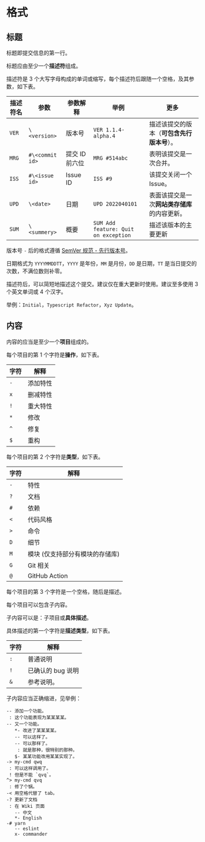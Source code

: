 # 格式

## 标题

标题即提交信息的第一行。

标题应由至少一个**描述符**组成。

描述符是 3 个大写字母构成的单词或缩写，每个描述符后跟随一个空格，及其参数，如下表。

描述符名 | 参数 | 参数解释 | 举例 | 更多
-------- | --------------- | -------------- | ----------- | ----
`VER` | `\<version>` | 版本号 | `VER 1.1.4-alpha.4` | 描述该提交的版本（**可包含先行版本号**）。
`MRG` | `#\<commit id>` | 提交 ID 前六位 | `MRG #514abc` | 表明该提交是一次合并。
`ISS` | `#\<issue id>` | Issue ID | `ISS #9` | 该提交关闭一个 Issue。
`UPD` | `\<date>` | 日期 | `UPD 2022040101` | 表面该提交是一次**网站类存储库**的内容更新。
`SUM` | `\<summery>` | 概要 | `SUM Add feature: Quit on exception` | 描述该版本的主要更新

版本号 `-` 后的格式遵循 [SemVer 规范 - 先行版本号](https://semver.org/lang/zh-CN/)。

日期格式为 `YYYYMMDDTT`，`YYYY` 是年份，`MM` 是月份，`DD` 是日期，`TT` 是当日提交的次数，不满位数则补零。

描述符后，可以简短地描述这个提交。建议仅在重大更新时使用。建议至多使用 3 个英文单词或 4 个汉字。

举例：`Initial`，`Typescript Refactor`，`Xyz Update`。

## 内容

内容的应当是至少一个**项目**组成的。

每个项目的第 1 个字符是**操作**，如下表。

字符 | 解释
---- | ----
`-` | 添加特性
`x` | 删减特性
`!` | 重大特性
`*` | 修改
`^` | 修复
`$` | 重构

每个项目的第 2 个字符是**类型**，如下表。

字符 | 解释
---- | ----
`-` | 特性
`?` | 文档
`#` | 依赖
`<` | 代码风格
`>` | 命令
`D` | 细节
`M` | 模块 (仅支持部分有模块的存储库)
`G` | Git 相关
`@` | GitHub Action

每个项目的第 3 个字符是一个空格，随后是描述。

每个项目可以包含子内容。

子内容可以是：子项目或**具体描述**。

具体描述的第一个字符是**描述类型**，如下表。

字符 | 解释
---- | ----
`:` | 普通说明
`!` | 已确认的 bug 说明
`&` | 参考说明。

子内容应当正确缩进，见举例：

```plain
-- 添加一个功能。
 : 这个功能表现为某某某某。
-- 又一个功能。
   *- 改进了某某某某。
   -- 可以这样了。
   -- 可以那样了。
    : 就是那种，很特别的那种。
   $- 某某功能改用某某实现了。
-> my-cmd qwq
 : 可以这样调用了。
 ! 但是不能 `qvq`。
^> my-cmd qvq
 : 修了个锅。
-< 用空格代替了 tab。
-? 更新了文档
 : 在 Wiki 页面
   -- 中文
   *- English
-# yarn
   -- eslint
   x- commander
```